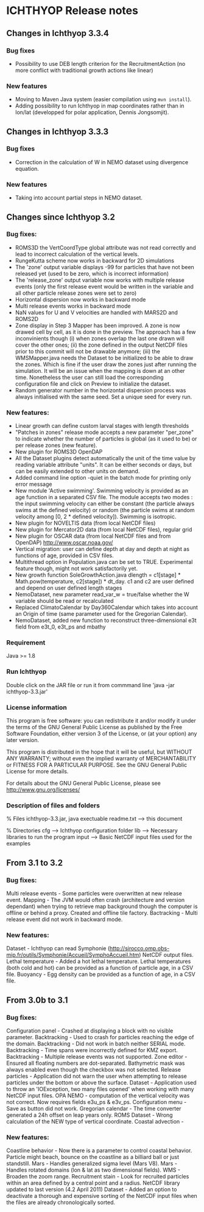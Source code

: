 # ICHTHYOP Release notes

## Changes in Ichthyop 3.3.4

### Bug fixes

- Possibility to use DEB length criterion for the RecruitmentAction (no more conflict with traditional growth actions like linear)

### New features

- Moving to Maven Java system (easier compilation using `mvn install`).
- Adding possibility to run Ichthyop in map coordinates rather than in lon/lat (developped for polar application, Dennis Jongsomjit).

## Changes in Ichthyop 3.3.3

### Bug fixes

- Correction in the calculation of W in NEMO dataset using divergence equation.

### New features

- Taking into account partial steps in NEMO dataset.

## Changes since Ichthyop 3.2

### Bug fixes:
* ROMS3D the VertCoordType global attribute was not read correctly and lead to incorrect calculation of the vertical levels.
* RungeKutta scheme now works in backward for 2D simulations
* The 'zone' output variable displays -99 for particles that have not been released yet (used to be zero, which is incorrect information)
* The 'release_zone' output variable now works with multiple release events (only the first release event would be written in the variable and all other particle release zones were set to zero)
* Horizontal dispersion now works in backward mode
* Multi release events works in backward mode
* NaN values for U and V velocities are handled with MARS2D and ROMS2D
* Zone display in Step 3 Mapper has been improved. A zone is now drawed cell by cell, as it is done in the preview. The approach has a few inconvinients though (i) when zones overlap the last one drawn will cover the other ones; (ii) the zone defined in the output NetCDF files prior to this commit will not be drawable anymore; (iii) the WMSMapper.java needs the Dataset to be initialized to be able to draw the zones. Which is fine if the user draw the zones just after running the simulation. It will be an issue when the mapping is down at an other time. Nonetheless the user can still load the corresponding configuration file and click on Preview to initialize the dataset.
* Random generator number in the horizontal dispersion process was always initialised with the same seed. Set a unique seed for every run.

### New features:
* Linear growth can define custom larval stages with length thresholds
* "Patches in zones" release mode accepts a new parameter "per_zone" to indicate whether the number of particles is global (as it used to be) or per release zones (new feature).
* New plugin for ROMS3D OpenDAP
* All the Dataset plugins detect automatically the unit of the time value by reading variable attribute "units". It can be either seconds or days, but can be easily extended to other units on demand.
* Added command line option -quiet in the batch mode for printing only error message
* New module 'Active swimming'. Swimming velocity is provided as an age function in a separated CSV file. The module accepts two modes : the input swimming velocity can either be constant (the particle always swims at the defined velocity) or random (the particle swims at random velocity among [0, 2 * defined velocity]). Swimming is isotropic.
* New plugin for NOVELTIS data (from local NetCDF files)
* New plugin for Mercator2D data (from local NetCDF files), regular grid
* New plugin for OSCAR data (from local NetCDF files and from OpenDAP) http://www.oscar.noaa.gov/
* Vertical migration: user can define depth at day and depth at night as functions of age, provided in CSV files.
* Multithread option in Population.java can be set to TRUE. Experimental feature though, might not work satisfactorily yet.
* New growth function SoleGrowthAction.java dlength = c1[stage] * Math.pow(temperature, c2[stage]) * dt_day. c1 and c2 are user defined and depend on user defined length stages
* NemoDataset, new parameter read_var_w = true/false whether the W variable should be read or recalculated
* Replaced ClimatoCalendar by Day360Calendar which takes into account an Origin of time (same parameter used for the Gregorian Calendar).
* NemoDataset, added new function to reconstruct three-dimensional e3t field from e3t_0, e3t_ps and mbathy

 
### Requirement

Java >= 1.8

### Run Ichthyop 

Double click on the JAR file or run it from commmand line 'java -jar ichthyop-3.3.jar'

### License information

This program is free software: you can redistribute it and/or modify it under the terms of the GNU General Public License as published by the Free Software Foundation, either version 3 of the License, or (at your option) any later version.

This program is distributed in the hope that it will be useful, but WITHOUT ANY WARRANTY; without even the implied warranty of MERCHANTABILITY or FITNESS FOR A PARTICULAR PURPOSE. See the GNU General Public License for more details.

For details about the GNU General Public License, please see http://www.gnu.org/licenses/

### Description of files and folders

% Files
ichthyop-3.3.jar, java exectuable
readme.txt --> this document

% Directories
cfg --> Ichthyop configuration folder
lib --> Necessary libraries to run the program
input --> Basic NetCDF input files used for the examples

##  From 3.1 to 3.2
### Bug fixes:
Multi release events - Some particles were overwritten at new release event.
Mapping - The JVM would often crash (architecture and version dependant) when trying to retrieve map background though the computer is offline or behind a proxy. Created and offline tile factory.
Bactracking - Multi release event did not work in backward mode.

### New features:
Dataset - Ichthyop can read Symphonie (http://sirocco.omp.obs-mip.fr/outils/Symphonie/Accueil/SymphoAccueil.htm) NetCDF output files.
Lethal temperature - Added a hot lethal temperature. Lethal temperatures (both cold and hot) can be provided as a function of particle age, in a CSV file.
Buoyancy - Egg density can be provided as a function of age, in a CSV file. 

## From 3.0b to 3.1
### Bug fixes:
Configuration panel - Crashed at displaying a block with no visible parameter.
Backtracking - Used to crash for particles reaching the edge of the domain.
Backtracking - Did not work in batch neither SERIAL mode.
Backtracking - Time spans were incorrectly defined for KMZ export.
Backtracking - Multiple release events was not supported.
Zone editor - Ensured all floating numbers are dot-separated. Bathymetric mask was always enabled even though the checkbox was not selected.
Release particles - Application did not warn the user when attempting to release particles under the bottom or above the surface.
Dataset - Application used to throw an 'IOException, two many files opened' when working with many NetCDF input files.
OPA NEMO - computation of the vertical velocity was not correct. Now requires fields e3u_ps & e3v_ps.
Configuration menu - Save as button did not work.
Gregorian calendar - The time converter generated a 24h offset on leap years only.
ROMS Dataset - Wrong calculation of the NEW type of vertical coordinate.
Coastal advection - 


### New features:
Coastline behavior - Now there is a parameter to control coastal behavior. Particle might beach, bounce on the coastline as a billiard ball or just standstill.
Mars - Handles generalized sigma level (Mars V8).
Mars - Handles rotated domains (lon & lat as two dimensional fields).
WMS - Broaden the zoom range.
Recruitment stain - Look for recruited particles within an area defined by a central point and a radius.
NetCDF library updated to last version (4.2 April 2011)
Dataset - Added an option to deactivate a thorough and expensive sorting of the NetCDF input files when the files are already chronologically sorted.
